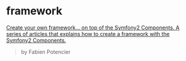framework
=========

[Create your own framework... on top of the Symfony2 Components. A series of articles that explains how to create a framework with the Symfony2 Components.](http://fabien.potencier.org/article/50/create-your-own-framework-on-top-of-the-symfony2-components-part-1)
> by Fabien Potencier